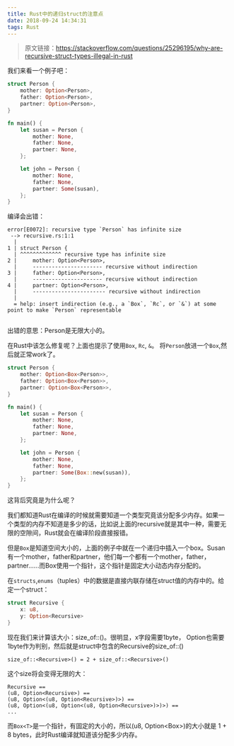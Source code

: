 ```yaml
---
title: Rust中的递归struct的注意点
date: 2018-09-24 14:34:31
tags: Rust
---
```


> 原文链接：https://stackoverflow.com/questions/25296195/why-are-recursive-struct-types-illegal-in-rust

我们来看一个例子吧：

```rust
struct Person {
    mother: Option<Person>,
    father: Option<Person>,
    partner: Option<Person>,
}

fn main() {
    let susan = Person {
        mother: None,
        father: None,
        partner: None,
    };

    let john = Person {
        mother: None,
        father: None,
        partner: Some(susan),
    };
}
```

编译会出错：
```
error[E0072]: recursive type `Person` has infinite size
 --> recursive.rs:1:1
  |
1 | struct Person {
  | ^^^^^^^^^^^^^ recursive type has infinite size
2 |     mother: Option<Person>,
  |     ---------------------- recursive without indirection
3 |     father: Option<Person>,
  |     ---------------------- recursive without indirection
4 |     partner: Option<Person>,
  |     ----------------------- recursive without indirection
  |
  = help: insert indirection (e.g., a `Box`, `Rc`, or `&`) at some point to make `Person` representable
  
```

出错的意思：Person是无限大小的。

在Rust中该怎么修复呢？上面也提示了使用`Box`, `Rc`, `&`。 将`Person`放进一个`Box`,然后就正常work了。
```rust
struct Person {
    mother: Option<Box<Person>>,
    father: Option<Box<Person>>,
    partner: Option<Box<Person>>,
}

fn main() {
    let susan = Person {
        mother: None,
        father: None,
        partner: None,
    };

    let john = Person {
        mother: None,
        father: None,
        partner: Some(Box::new(susan)),
    };
}
```

这背后究竟是为什么呢？

我们都知道Rust在编译的时候就需要知道一个类型究竟该分配多少内存。如果一个类型的内存不知道是多少的话，比如说上面的recursive就是其中一种，需要无限的空隙间，Rust就会在编译阶段直接报错。

但是`Box`是知道空间大小的，上面的例子中就在一个递归中插入一个box。Susan有一个mother，father和partner，他们每一个都有一个mother，father，partner......而Box使用一个指针，这个指针是固定大小动态内存分配的。


在`structs`,`enums`（tuples）中的数据是直接内联存储在struct值的内存中的。给定一个struct：

```rust
struct Recursive {
    x: u8,
    y: Option<Recursive>
}
```

现在我们来计算该大小：size_of::<Recursive>()。很明显，x字段需要1byte， Option也需要1byte作为判别，然后就是struct中包含的Recursive的size_of::<Recursive>()
```
size_of::<Recursive>() = 2 + size_of::<Recursive>()
```

这个size将会变得无限的大：
```
Recursive ==
(u8, Option<Recursive>) ==
(u8, Option<(u8, Option<Recursive>)>) ==
(u8, Option<(u8, Option<(u8, Option<Recursive>)>)>) ==
...
```

而`Box<T>`是一个指针，有固定的大小的，所以(u8, Option<Box<Recursive>>)的大小就是 1 + 8 bytes，此时Rust编译就知道该分配多少内存。



